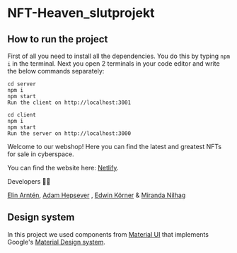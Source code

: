 # NFT-Heaven_slutprojekt

## How to run the project

First of all you need to install all the dependencies. You do this by typing `npm i` in the terminal. Next you open 2 terminals in your code editor and write the below commands separately:

```
cd server
npm i
npm start
Run the client on http://localhost:3001

cd client
npm i
npm start
Run the server on http://localhost:3000
```

Welcome to our webshop! Here you can find the latest and greatest NFTs for sale in cyberspace.

You can find the website here: [Netlify](nftheaven.netlify.app).

Developers 👨‍💻

[Elin Arntén](https://github.com/elinarnten),
[Adam Hepsever](https://github.com/AdaHep) ,
[Edwin Körner](https://github.com/EdwinKorner) &
[Miranda Nilhag](http://github.com/mirrenil)


## Design system

In this project we used components from [Material UI](https://mui.com/#/) that implements Google's [Material Design system](https://material.io/).
